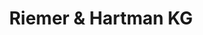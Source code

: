 ---
title: "Riemer & Hartman KG"
url: /ludwigshafen-am-rhein/riemer-und-hartman-kg/
shop: Autowerkstatt
---